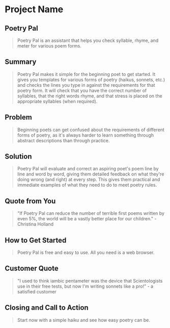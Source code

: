 # Project Name #

<!-- 
> This material was originally posted [here](http://www.quora.com/What-is-Amazons-approach-to-product-development-and-product-management). It is reproduced here for posterities sake.

There is an approach called "working backwards" that is widely used at Amazon. They work backwards from the customer, rather than starting with an idea for a product and trying to bolt customers onto it. While working backwards can be applied to any specific product decision, using this approach is especially important when developing new products or features.

For new initiatives a product manager typically starts by writing an internal press release announcing the finished product. The target audience for the press release is the new/updated product's customers, which can be retail customers or internal users of a tool or technology. Internal press releases are centered around the customer problem, how current solutions (internal or external) fail, and how the new product will blow away existing solutions.

If the benefits listed don't sound very interesting or exciting to customers, then perhaps they're not (and shouldn't be built). Instead, the product manager should keep iterating on the press release until they've come up with benefits that actually sound like benefits. Iterating on a press release is a lot less expensive than iterating on the product itself (and quicker!).

If the press release is more than a page and a half, it is probably too long. Keep it simple. 3-4 sentences for most paragraphs. Cut out the fat. Don't make it into a spec. You can accompany the press release with a FAQ that answers all of the other business or execution questions so the press release can stay focused on what the customer gets. My rule of thumb is that if the press release is hard to write, then the product is probably going to suck. Keep working at it until the outline for each paragraph flows. 

Oh, and I also like to write press-releases in what I call "Oprah-speak" for mainstream consumer products. Imagine you're sitting on Oprah's couch and have just explained the product to her, and then you listen as she explains it to her audience. That's "Oprah-speak", not "Geek-speak".

Once the project moves into development, the press release can be used as a touchstone; a guiding light. The product team can ask themselves, "Are we building what is in the press release?" If they find they're spending time building things that aren't in the press release (overbuilding), they need to ask themselves why. This keeps product development focused on achieving the customer benefits and not building extraneous stuff that takes longer to build, takes resources to maintain, and doesn't provide real customer benefit (at least not enough to warrant inclusion in the press release).
 -->
 
## Poetry Pal ##
  > Poetry Pal is an assistant that helps you check syllable, rhyme, and meter for various poem forms.

## Summary ##
  > Poetry Pal makes it simple for the beginning poet to get started.  It gives you templates for various forms of poetry (haikus, sonnets, etc.) and checks the lines you type in against the requirements for that poetry form.  It will check that you have the correct number of syllables, that the right words rhyme, and that stress is placed on the appropriate syllables (when required).

## Problem ##
  > Beginning poets can get confused about the requirements of different forms of poetry, as it's always harder to learn something through abstract descriptions than through practice.

## Solution ##
  > Poetry Pal will evaluate and correct an aspiring poet's poem line by line and word by word, giving them detailed feedback on what they're doing wrong (and right) at every step.  This gives them practical and immediate examples of what they need to do to meet poetry rules.

## Quote from You ##
  > "If Poetry Pal can reduce the number of terrible first poems written by even 5%, the world will be a vastly better place for our children." - Christina Holland

## How to Get Started ##
  > Poetry Pal is free and easy to use.  All you need is a web browser.

## Customer Quote ##
  > "I used to think iambic pentameter was the device that Scientologists use in their free tests, but now I'm writing sonnets like a pro!" - a satisfied customer

## Closing and Call to Action ##
  > Start now with a simple haiku and see how easy poetry can be.
